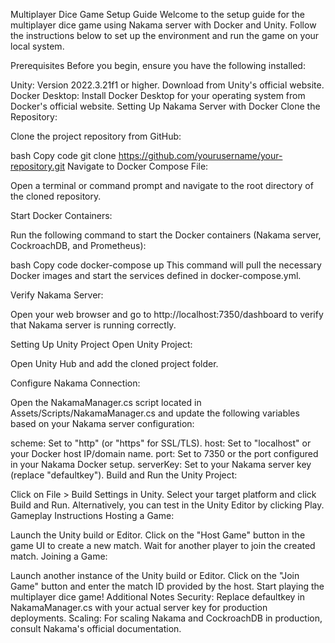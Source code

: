 Multiplayer Dice Game Setup Guide
Welcome to the setup guide for the multiplayer dice game using Nakama server with Docker and Unity. Follow the instructions below to set up the environment and run the game on your local system.

Prerequisites
Before you begin, ensure you have the following installed:

Unity: Version 2022.3.21f1 or higher. Download from Unity's official website.
Docker Desktop: Install Docker Desktop for your operating system from Docker's official website.
Setting Up Nakama Server with Docker
Clone the Repository:

Clone the project repository from GitHub:

bash
Copy code
git clone https://github.com/yourusername/your-repository.git
Navigate to Docker Compose File:

Open a terminal or command prompt and navigate to the root directory of the cloned repository.

Start Docker Containers:

Run the following command to start the Docker containers (Nakama server, CockroachDB, and Prometheus):

bash
Copy code
docker-compose up
This command will pull the necessary Docker images and start the services defined in docker-compose.yml.

Verify Nakama Server:

Open your web browser and go to http://localhost:7350/dashboard to verify that Nakama server is running correctly.

Setting Up Unity Project
Open Unity Project:

Open Unity Hub and add the cloned project folder.

Configure Nakama Connection:

Open the NakamaManager.cs script located in Assets/Scripts/NakamaManager.cs and update the following variables based on your Nakama server configuration:

scheme: Set to "http" (or "https" for SSL/TLS).
host: Set to "localhost" or your Docker host IP/domain name.
port: Set to 7350 or the port configured in your Nakama Docker setup.
serverKey: Set to your Nakama server key (replace "defaultkey").
Build and Run the Unity Project:

Click on File > Build Settings in Unity.
Select your target platform and click Build and Run.
Alternatively, you can test in the Unity Editor by clicking Play.
Gameplay Instructions
Hosting a Game:

Launch the Unity build or Editor.
Click on the "Host Game" button in the game UI to create a new match.
Wait for another player to join the created match.
Joining a Game:

Launch another instance of the Unity build or Editor.
Click on the "Join Game" button and enter the match ID provided by the host.
Start playing the multiplayer dice game!
Additional Notes
Security: Replace defaultkey in NakamaManager.cs with your actual server key for production deployments.
Scaling: For scaling Nakama and CockroachDB in production, consult Nakama's official documentation.

